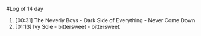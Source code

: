#Log of 14 day

1. [00:31] The Neverly Boys - Dark Side of Everything - Never Come Down
1. [01:13] Ivy Sole - bittersweet - bittersweet

